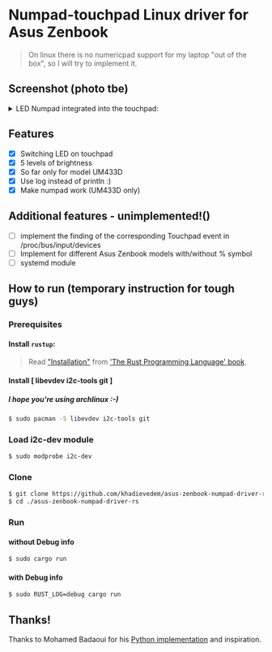 # Numpad-touchpad Linux driver for Asus Zenbook
> On linux there is no numericpad support for my laptop "out of the box", so I will try to implement it.


## Screenshot (photo tbe)
<details>
  <summary>LED Numpad integrated into the touchpad:</summary>
  
  ![](https://github.com/khadievedem/asus-zenbook-numpad-driver-rs/blob/numericpad-img/numberpad.jpg)
  
</details>

## Features
- [x] Switching LED on touchpad
- [x] 5 levels of brightness
- [x] So far only for model UM433D
- [x] Use log instead of println :)
- [x] Make numpad work (UM433D only)

## Additional features - unimplemented!()
- [ ] implement the finding of the corresponding Touchpad event in /proc/bus/input/devices
- [ ] Implement for different Asus Zenbook models with/without % symbol
- [ ] systemd module

## How to run (temporary instruction for tough guys)
### Prerequisites
#### Install `rustup`:
> Read ["Installation"] from ['The Rust Programming Language' book].

["Installation"]: https://doc.rust-lang.org/book/ch01-01-installation.html
['The Rust Programming Language' book]: https://doc.rust-lang.org/book/index.html

#### Install [ libevdev i2c-tools git ]
##### I hope you're using archlinux :-)
```sh
$ sudo pacman -S libevdev i2c-tools git
```

### Load i2c-dev module
```sh
$ sudo modprobe i2c-dev
```

### Clone
```sh
$ git clone https://github.com/khadievedem/asus-zenbook-numpad-driver-rs
$ cd ./asus-zenbook-numpad-driver-rs
```

### Run
#### without Debug info
```sh
$ sudo cargo run
```
#### with Debug info
```sh
$ sudo RUST_LOG=debug cargo run
```


## Thanks!
Thanks to Mohamed Badaoui for his [Python implementation](https://github.com/mohamed-badaoui/asus-touchpad-numpad-driver) and inspiration.
